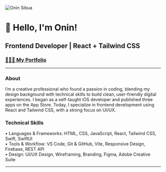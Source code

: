 <img src="https://i.imgur.com/rCfl63c.png" alt="Onin Sibua">

<h1>👋 Hello, I'm Onin!</h1>
<h2>Frontend Developer | React + Tailwind CSS</h2>

### [🧑🏻‍💻 My Portfolio](https://onincodes.com)

***

###  About

I’m a creative professional who found a passion in coding, blending my design background with technical skills to build clean, user-friendly digital experiences. I began as a self-taught iOS developer and published three apps on the App Store. Today, I specialize in frontend development using React and Tailwind CSS, with a strong focus on UI/UX.


### Technical Skills

• Languages & Frameworks: HTML, CSS, JavaScript, React, Tailwind CSS, Swift, SwiftUI
<br/>
• Tools & Workflow: VS Code, Git & GitHub, Vite, Responsive Design, Firebase, REST API
<br/>
• Design: UI/UX Design, Wireframing, Branding, Figma, Adobe Creative Suite

---

